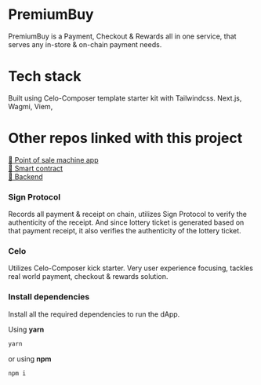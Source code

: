 # PremiumBuy

PremiumBuy is a Payment, Checkout & Rewards all in one service, that serves any in-store & on-chain payment needs.

# Tech stack
Built using Celo-Composer template starter kit with Tailwindcss.
Next.js, Wagmi, Viem,

# Other repos linked with this project
[🔗 Point of sale machine app](https://github.com/diandiandiandedian/premiumBuy)
<br/>
[🔗 Smart contract](https://github.com/yangyaczz/RandomCashBack)
<br/>
[🔗 Backend](https://github.com/yangyaczz/BCBBackend/tree/main)

### Sign Protocol
Records all payment & receipt on chain, utilizes Sign Protocol to verify the authenticity of the receipt. And since lottery ticket is generated based on that payment receipt, it also verifies the authenticity of the lottery ticket.

### Celo
Utilizes Celo-Composer kick starter.
Very user experience focusing, tackles real world payment, checkout & rewards solution.

### Install dependencies

Install all the required dependencies to run the dApp.

Using **yarn**

```bash
yarn
```

or using **npm**

```bash
npm i
```